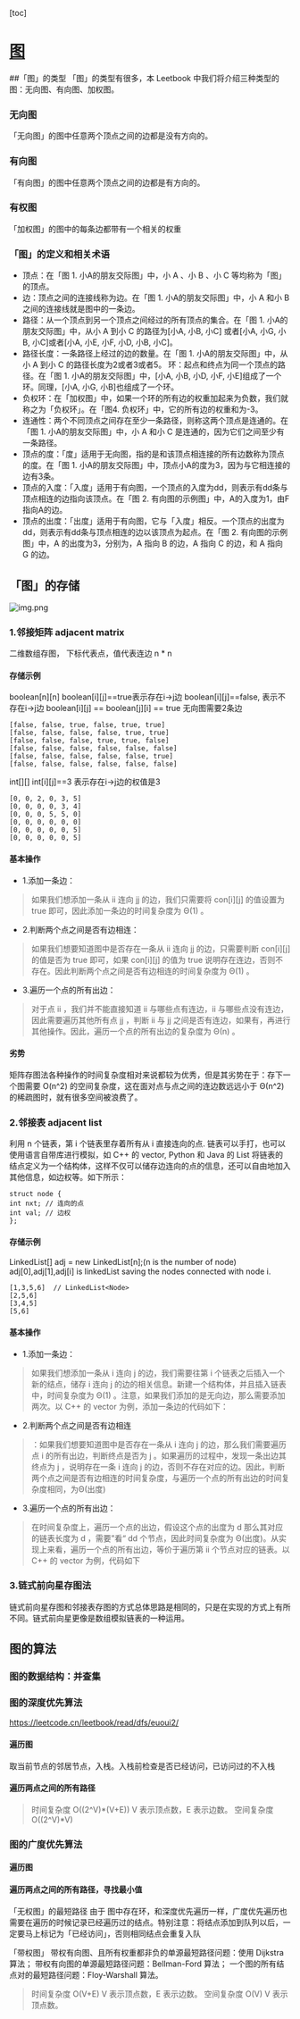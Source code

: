 [toc]

# [图](https://leetcode.cn/leetbook/read/graph/r3cr3r/)
##「图」的类型
「图」的类型有很多，本 Leetbook 中我们将介绍三种类型的图：无向图、有向图、加权图。

### 无向图
「无向图」的图中任意两个顶点之间的边都是没有方向的。
### 有向图
「有向图」的图中任意两个顶点之间的边都是有方向的。
### 有权图
「加权图」的图中的每条边都带有一个相关的权重
### 「图」的定义和相关术语
* 顶点：在「图 1. 小A的朋友交际图」中，小 A 、小 B 、小 C 等均称为「图」的顶点。
* 边：顶点之间的连接线称为边。在「图 1. 小A的朋友交际图」中，小 A 和小 B 之间的连接线就是图中的一条边。
* 路径：从一个顶点到另一个顶点之间经过的所有顶点的集合。在「图 1. 小A的朋友交际图」中，从小 A 到小 C 的路径为[小A, 小B, 小C] 或者[小A, 小G, 小B, 小C]或者[小A, 小E, 小F, 小D, 小B, 小C]。
* 路径长度：一条路径上经过的边的数量。在「图 1. 小A的朋友交际图」中，从小 A 到小 C 的路径长度为2或者3或者5。
环：起点和终点为同一个顶点的路径。在「图 1. 小A的朋友交际图」中，[小A, 小B, 小D, 小F, 小E]组成了一个环。同理，[小A, 小G, 小B]也组成了一个环。
* 负权环：在「加权图」中，如果一个环的所有边的权重加起来为负数，我们就称之为「负权环」。在「图4. 负权环」中，它的所有边的权重和为-3。
* 连通性：两个不同顶点之间存在至少一条路径，则称这两个顶点是连通的。在「图 1. 小A的朋友交际图」中，小 A 和小 C 是连通的，因为它们之间至少有一条路径。
* 顶点的度：「度」适用于无向图，指的是和该顶点相连接的所有边数称为顶点的度。在「图 1. 小A的朋友交际图」中，顶点小A的度为3，因为与它相连接的边有3条。
* 顶点的入度：「入度」适用于有向图，一个顶点的入度为dd，则表示有dd条与顶点相连的边指向该顶点。在「图 2. 有向图的示例图」中，A的入度为1，由F指向A的边。
* 顶点的出度：「出度」适用于有向图，它与「入度」相反。一个顶点的出度为dd，则表示有dd条与顶点相连的边以该顶点为起点。在「图 2. 有向图的示例图」中，A 的出度为3，分别为，A 指向 B 的边，A 指向 C 的边，和 A 指向 G 的边。

## 「图」的存储
![img.png](img.png)
###  1.邻接矩阵   adjacent matrix
二维数组存图， 下标代表点，值代表连边 n * n
#### 存储示例
boolean[n][n]  boolean[i][j]==true表示存在i->j边 boolean[i][j]==false, 表示不存在i->j边
boolean[i][j] == boolean[j][i] == true 无向图需要2条边
```
[false, false, true, false, true, true]
[false, false, false, false, true, true]
[false, false, false, true, true, false]
[false, false, false, false, false, false]
[false, false, false, false, false, true]
[false, false, false, false, false, false]
```
int[][]   int[i][j]==3 表示存在i->j边的权值是3
```
[0, 0, 2, 0, 3, 5]
[0, 0, 0, 0, 3, 4]
[0, 0, 0, 5, 5, 0]
[0, 0, 0, 0, 0, 0]
[0, 0, 0, 0, 0, 5]
[0, 0, 0, 0, 0, 5]
```

#### 基本操作
* 1.添加一条边：
> 如果我们想添加一条从 ii 连向 jj 的边，我们只需要将 con[i][j] 的值设置为 true 即可，因此添加一条边的时间复杂度为 Θ(1) 。

* 2.判断两个点之间是否有边相连：
> 如果我们想要知道图中是否存在一条从 ii 连向 jj 的边，只需要判断 con[i][j] 的值是否为 true 即可，如果 con[i][j] 的值为 true 说明存在连边，否则不存在。因此判断两个点之间是否有边相连的时间复杂度为 Θ(1) 。

* 3.遍历一个点的所有出边：
> 对于点 ii ，我们并不能直接知道 ii 与哪些点有连边，ii 与哪些点没有连边，因此需要遍历其他所有点 jj ，判断 ii 与 jj 之间是否有连边，如果有，再进行其他操作。因此，遍历一个点的所有出边的复杂度为 Θ(n) 。 

#### 劣势
矩阵存图法各种操作的时间复杂度相对来说都较为优秀，但是其劣势在于：存下一个图需要 O(n^2) 的空间复杂度，这在面对点与点之间的连边数远远小于 Θ(n^2) 的稀疏图时，就有很多空间被浪费了。

### 2.邻接表  adjacent list
利用 n 个链表，第 i 个链表里存着所有从 i 直接连向的点.
链表可以手打，也可以使用语言自带库进行模拟，如 C++ 的 vector, Python 和 Java 的 List
将链表的结点定义为一个结构体，这样不仅可以储存边连向的点的信息，还可以自由地加入其他信息，如边权等。如下所示：
```
struct node {
int nxt; // 连向的点
int val; // 边权
};
```

#### 存储示例
LinkedList<Node>[]  adj = new LinkedList<Node>[n];(n is the number of node)
adj[0],adj[1],adj[i] is linkedList saving the nodes connected with node i.
```
[1,3,5,6]  // LinkedList<Node>
[2,5,6]
[3,4,5]
[5,6]
```
#### 基本操作
* 1.添加一条边：
> 如果我们想添加一条从 i 连向 j 的边，我们需要往第 i 个链表之后插入一个新的结点，储存 i 连向 j 的边的相关信息。新建一个结构体，并且插入链表中，时间复杂度为 Θ(1) 。注意，如果我们添加的是无向边，那么需要添加两次。以 C++ 的 vector 为例，添加一条边的代码如下：

* 2.判断两个点之间是否有边相连
> ：如果我们想要知道图中是否存在一条从 i 连向 j 的边，那么我们需要遍历点 i 的所有出边，判断终点是否为 j 。如果遍历的过程中，发现一条出边其终点为 j ，说明存在一条 i 连向 j 的边，否则不存在对应的边。因此，判断两个点之间是否有边相连的时间复杂度，与遍历一个点的所有出边的时间复杂度相同，为Θ(出度)

* 3.遍历一个点的所有出边：
> 在时间复杂度上，遍历一个点的出边，假设这个点的出度为 d 那么其对应的链表长度为 d ，需要”看“ dd 个节点，因此时间复杂度为 Θ(出度)。从实现上来看，遍历一个点的所有出边，等价于遍历第 ii 个节点对应的链表。以 C++ 的 vector 为例，代码如下 

### 3.链式前向星存图法
链式前向星存图和邻接表存图的方式总体思路是相同的，只是在实现的方式上有所不同。链式前向星更像是数组模拟链表的一种运用。

## 图的算法
### 图的数据结构：并查集

### 图的深度优先算法
https://leetcode.cn/leetbook/read/dfs/euoui2/
#### 遍历图
取当前节点的邻居节点，入栈。入栈前检查是否已经访问，已访问过的不入栈

#### 遍历两点之间的所有路径

> 时间复杂度
O((2^V)*(V+E))
V 表示顶点数，E 表示边数。 
> 空间复杂度
O((2^V)*V)


### 图的广度优先算法
#### 遍历图

#### 遍历两点之间的所有路径，寻找最小值
「无权图」的最短路径
由于 图中存在环，和深度优先遍历一样，广度优先遍历也需要在遍历的时候记录已经遍历过的结点。特别注意：将结点添加到队列以后，一定要马上标记为「已经访问」，否则相同结点会重复入队

「带权图」
带权有向图、且所有权重都非负的单源最短路径问题：使用 Dijkstra 算法；
带权有向图的单源最短路径问题：Bellman-Ford 算法；
一个图的所有结点对的最短路径问题：Floy-Warshall 算法。

> 时间复杂度 O(V+E) V 表示顶点数，E 表示边数。
> 空间复杂度 O(V) V 表示顶点数。
